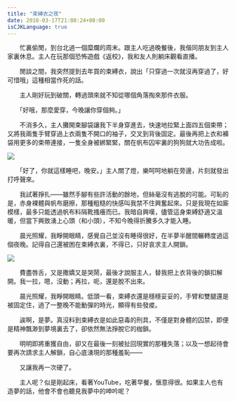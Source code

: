 ```yaml
---
title: "束縛衣之夜"
date: 2018-03-17T21:08:24+08:00
isCJKLanguage: true
---
```


　　忙裏偷閒，到台北過一個糜爛的周末。跟主人吃過晚餐後，我偕同朋友到主人家裏休息。主人在玩那個恐怖遊戲《返校》，我和友人則躺床觀看直播。

　　閒談之間，我突然提到去年買的束縛衣，說出「只穿過一次就沒再穿過了，好可惜哦」這種相當作死的話。

　　主人剛好玩到破關，轉過頭來就不知從哪個角落掏來那件衣服。

　　「好哦，那麼愛穿，今晚讓你穿個夠。」

　　不消多久，主人攤開束腳袋讓我下半身穿進去，快速地拉緊上面四五個束帶；又將我兩隻手臂穿過上衣兩隻不開口的袖子，交叉到背後固定。最後再把上衣和褲袋用更多的束帶連接，一隻全身被綁緊緊，關在帆布囚牢裏的狗狗就大功告成啦。

![](https://i.imgur.com/m0hW1ZG.png)

　　「好了，你就這樣睡吧，晚安。」主人關了燈，樂呵呵地躺在旁邊，片刻就發出打呼聲來。

　　我試著掙扎——雖然手腳有些許活動的餘地，但絲毫沒有逃脫的可能。可恥的是，赤身裸體與帆布磨擦，那種粗糙的快感叫我禁不住興奮起來。只是我現在如廝模樣，最多只能透過帆布料隔靴搔癢而已。我暗自興嘆，儘管這身束縛舒適又溫暖，但當下興致湧上心頭（和小頭），不知今晚得折騰多久才能入睡。

　　晨光照耀，我睜開眼睛，感覺自己並沒有睡得很好，在半夢半醒間輾轉度過這個夜晚。記得自己還被困在束縛衣裏，不得已，只好哀求主人開鎖。

![](https://i.imgur.com/lZBj7Go.png)

　　費盡唇舌，又是撒嬌又是哭鬧，最後才說服主人，替我把上衣背後的鎖扣解開。我一拉，嗯，沒動；再拉，呃，還是脫不出來。

　　晨光照耀，我睜開眼睛。低頭一看，束縛衣還是穩穩妥妥的，手臂和雙腿還是被固定住，過了一整晚不能動彈的時光，顯得有些發痠。

　　誒啊，是夢。真沒料到束縛衣是如此惡毒的刑具，不僅是對身體的囚禁，即便是精神飄渺到夢境裏去了，卻依然無法掙脫它的枷鎖。

　　明明即將重獲自由，卻又在最後一刻被扯回現實的那種失落；以及一想起待會要再次請求主人解鎖，自心底湧現的那種羞恥——

　　又讓我再一次硬了。

　　主人呢？似是剛起床，看著YouTube，吃著早餐，愜意得很。如果主人也有造夢的話，他會不會也聽見我夢中的呻吟呢？
